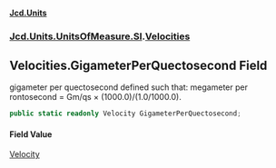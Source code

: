 #### [Jcd.Units](index 'index')
### [Jcd.Units.UnitsOfMeasure.SI](Jcd.Units.UnitsOfMeasure.SI 'Jcd.Units.UnitsOfMeasure.SI').[Velocities](Velocities 'Jcd.Units.UnitsOfMeasure.SI.Velocities')

## Velocities.GigameterPerQuectosecond Field

gigameter per quectosecond defined such that: megameter per rontosecond = Gm/qs × (1000.0)/(1.0/1000.0).

```csharp
public static readonly Velocity GigameterPerQuectosecond;
```

#### Field Value
[Velocity](Velocity 'Jcd.Units.UnitTypes.Velocity')